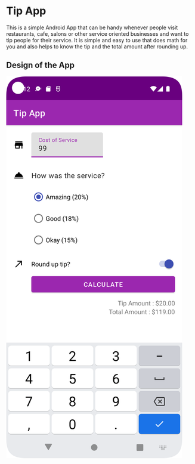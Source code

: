 # Tip App

This is a simple Android App that can be handy whenever people visit restaurants, cafe, salons or other service oriented businesses and want to tip people for their service. It is simple and easy to use that does math for you and also helps to know the tip and the total amount after rounding up. 

## Design of the App

![Image](Screenshot_Tip_App.png)
